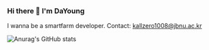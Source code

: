 ### Hi there 👋 I'm DaYoung
I wanna be a smartfarm developer.
Contact: kallzero1008@jbnu.ac.kr

![Anurag's GitHub stats](https://github-readme-stats.vercel.app/api?username=River-All-zero&show_icons=true&theme=radical)
